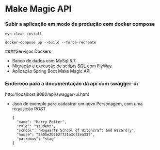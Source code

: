# Make Magic API


### Subir a aplicação em modo de produção com docker compose
```mvn clean install ```

```docker-compose up --build --force-recreate ```

####Serviços Dockers
* Banco de dados com MySql 5.7.
* Migração e execução de scripts SQL com FlyWay.
* Aplicação Spring Boot Make Magic API

### Endereço para a documentação da api com swagger-ui
http://localhost:8080/api/swagger-ui.html

* Json de exemplo para cadastrar um novo Personagem, com uma requisição POST.
    ```
  {
      "name": "Harry Potter",
      "role": "student",
      "school": "Hogwarts School of Witchcraft and Wizardry",
      "house": "5a05e2b252f721a3cf2ea33f",
      "patronus": "stag"
  }
  ```

